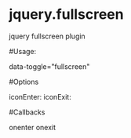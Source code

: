 # jquery.fullscreen
jquery fullscreen plugin


#Usage:

data-toggle="fullscreen"

#Options
  
  iconEnter:
  iconExit:
  
#Callbacks


onenter
onexit
